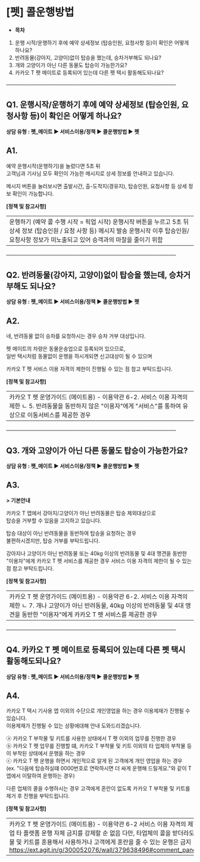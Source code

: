 # [펫] 콜운행방법

* **목차**

1. 운행 시작/운행하기 후에 예약 상세정보 (탑승인원, 요청사항 등)이 확인은 어떻게 하나요?
2. 반려동물(강아지, 고양이)없이 탑승을 했는데, 승차거부해도 되나요?
3. 개와 고양이가 아닌 다른 동물도 탑승이 가능한가요?
4. 카카오 T 펫 메이트로 등록되어 있는데 다른 펫 택시 활동해도되나요?

──────────────────────────────────────────────

**Q1. 운행시작/운행하기 후에 예약 상세정보 (탑승인원, 요청사항 등)이 확인은 어떻게 하나요?**
---------------------------------------------------------

**상담 유형 : **펫\_메이트** ▶ 서비스이용/정책 ▶ 콜운행방법 ▶ 펫**

**A1.**
-------

예약 운행시작(운행하기)을 눌렀다면 5초 뒤  
고객님과 기사님 모두 확인이 가능한 메시지로 상세 정보를 안내하고 있습니다.  
  
메시지 버튼을 눌러보시면 출발시간, 출-도착지(경유지), 탑승인원, 요청사항 등 상세 정보 확인이 가능합니다.

**[정책 및 참고사항]**

|  |
| --- |
| 운행하기 (예약 콜 수행 시작 = 픽업 시작) 운행시작 버튼을 누르고 5초 뒤 상세 정보 (탑승인원 / 요청 사항 등) 메시지 발송 운행시작 이후 탑승인원/요청사항 정보가 미노출되고 있어 승객과의 마찰을 줄이기 위함 |

──────────────────────────────────────────────

**Q2. 반려동물(강아지, 고양이)없이 탑승을 했는데, 승차거부해도 되나요?**
---------------------------------------------

**상담 유형 : **펫\_메이트** ▶ 서비스이용/정책 ▶ 콜운행방법 ▶ 펫**

**A2.**
-------

네, 반려동물 없이 승차를 요청하시는 경우 승차 거부 대상입니다.  
  
펫 메이트의 차량은 동물운송업으로 등록되어 있으므로,  
일반 택시처럼 동물없이 운행을 하시게되면 신고대상이 될 수 있으며  
  
카카오 T 펫 서비스 이용 자격의 제한이 진행될 수 있는 점 참고 부탁드립니다.

**[정책 및 참고사항]**

|  |
| --- |
| 카카오 T 펫 운영가이드 (메이트용) - 이용약관   6-2. 서비스 이용 자격의 제한  ㄴ 5. 반려동물을 동반하지 않은 "이용자"에게 "서비스"를 통하여 유상으로 이동서비스를 제공한 경우 |

──────────────────────────────────────────────

**Q3. 개와 고양이가 아닌 다른 동물도 탑승이 가능한가요?**
------------------------------------

**상담 유형 : **펫\_메이트** ▶ 서비스이용/정책 ▶ 콜운행방법 ▶ 펫**

**A3.**
-------

**> 기본안내**

카카오 T 앱에서 강아지/고양이가 아닌 반려동물은 탑승 제외대상으로   
탑승을 거부할 수 있음을 고지하고 있습니다.  
  
탑승 대상이 아닌 반려동물을 동반하여 탑승을 요청하는 경우   
불편하시겠지만, 탑승 거부를 부탁드립니다.  
  
강아지나 고양이가 아닌 반려동물 또는 40kg 이상의 반려동물 및 4대 맹견을 동반한 "이용자"에게 카카오 T 펫 서비스를 제공한 경우 서비스 이용 자격의 제한이 될 수 있는 점 참고 부탁드립니다.

**[정책 및 참고사항]**

|  |
| --- |
| 카카오 T 펫 운영가이드 (메이트용) - 이용약관  6-2. 서비스 이용 자격의 제한 ㄴ 7. 개나 고양이가 아닌 반려동물, 40kg 이상의 반려동물 및 4대 맹견을 동반한 "이용자"에게 카카오 T 펫 서비스를 제공한 경우 |

──────────────────────────────────────────────

**Q4. 카카오 T 펫 메이트로 등록되어 있는데 다른 펫 택시 활동해도되나요?**
----------------------------------------------

**상담 유형 : **펫\_메이트** ▶ 서비스이용/정책 ▶ 콜운행방법 ▶ 펫**

**A4.**
-------

카카오 T 택시 기사용 앱 이외의 수단으로 개인영업을 하는 경우 이용제재가 진행될 수 있습니다.  
이용제재가 진행될 수 있는 상황에대해 안내 도와드리겠습니다.  
  
ⓐ 카카오 T 부착물 및 키트를 사용한 상태에서 T 펫 이외의 업무를 진행한 경우  
ⓑ 카카오 T 펫 업무를 진행할 떄, 카카오 T 부착물 및 키트 이외의 타 업체의 부착물 등이 부착된 상태에서 운행을 하는 경우  
ⓒ 카카오 T 펫 운행을 하면서 개인적으로 알게 된 고객에게 개인 영업을 하는 경우  
(ex. "다음에 탑승하실떄 0000번호로 연락하시면 더 싸게 운행해 드릴게요."와 같이 T앱에서 이탈하여 운행하는 경우)  
  
다른 업체의 콜을 수행하시는 경우 고객에게 혼란이 없도록 카카오 T 부착물 및 키트를 제거 후 진행을 부탁드립니다.

**[정책 및 참고사항]**

|  |
| --- |
| 카카오 T 펫 운영가이드 (메이트용) - 이용약관  6-2 서비스 이용 자격의 제한 ㄴ 8. 개인 영업  타 플랫폼 운행 자체 금지를 강제할 순 없음 다만, 타업체의 콜을 받더라도 운행중에 부착물 및 키트를 혼용해서 사용하거나 고객에게 혼란을 줄 수 있는 운행은 금지  <https://ext.agit.in/g/300052076/wall/379638496#comment_panel_379690184> |
